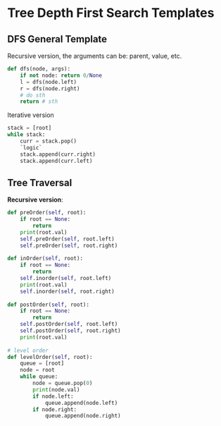 # Tree Depth First Search Templates

## DFS General Template

Recursive version, the arguments can be: parent, value, etc.

``` py
def dfs(node, args):
    if not node: return 0/None
    l = dfs(node.left)
    r = dfs(node.right)
    # do sth
    return # sth
```

Iterative version

``` py
stack = [root]
while stack:
    curr = stack.pop()
    `logic`
    stack.append(curr.right)
    stack.append(curr.left)
```

## Tree Traversal

**Recursive version**:

``` py
def preOrder(self, root):
    if root == None:
        return
    print(root.val)
    self.preOrder(self, root.left)
    self.preOrder(self, root.right)
    
def inOrder(self, root):
    if root == None:
        return
    self.inorder(self, root.left)
    print(root.val)
    self.inorder(self, root.right)
    
def postOrder(self, root):
    if root == None:
        return
    self.postOrder(self, root.left)
    self.postOrder(self, root.right)
    print(root.val)
        
# level order
def levelOrder(self, root):
    queue = [root]
    node = root
    while queue:
        node = queue.pop(0)
        print(node.val)
        if node.left:
            queue.append(node.left)
        if node.right:
            queue.append(node.right)
```
